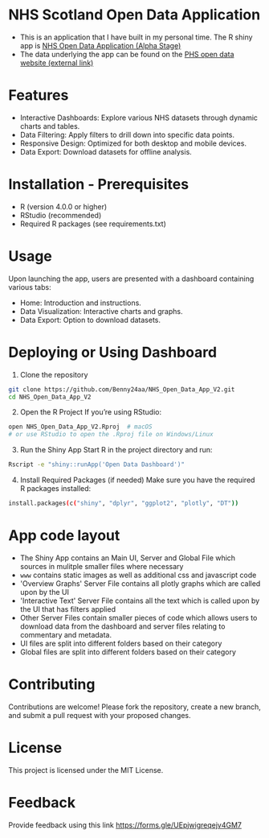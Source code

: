 # NHS Scotland Open Data Application

* This is an application that I have built in my personal time. The R shiny app is [NHS Open Data Application (Alpha Stage)](https://benny24aa.shinyapps.io/NHSOpenDataDashboard/) 
* The data underlying the app can be found on the [PHS open data website (external link)](https://www.opendata.nhs.scot/)

# Features

* Interactive Dashboards: Explore various NHS datasets through dynamic charts and tables.
* Data Filtering: Apply filters to drill down into specific data points.
* Responsive Design: Optimized for both desktop and mobile devices.
* Data Export: Download datasets for offline analysis.

# Installation - Prerequisites

* R (version 4.0.0 or higher)
* RStudio (recommended)
* Required R packages (see requirements.txt)

# Usage

Upon launching the app, users are presented with a dashboard containing various tabs:
* Home: Introduction and instructions.
* Data Visualization: Interactive charts and graphs.
* Data Export: Option to download datasets.

# Deploying or Using Dashboard

1. Clone the repository
```bash
git clone https://github.com/Benny24aa/NHS_Open_Data_App_V2.git
cd NHS_Open_Data_App_V2
```
2. Open the R Project
If you’re using RStudio:
```bash
open NHS_Open_Data_App_V2.Rproj  # macOS
# or use RStudio to open the .Rproj file on Windows/Linux
```
3. Run the Shiny App
Start R in the project directory and run:
```bash
Rscript -e "shiny::runApp('Open Data Dashboard')"
```
4. Install Required Packages (if needed)
Make sure you have the required R packages installed:
```bash
install.packages(c("shiny", "dplyr", "ggplot2", "plotly", "DT"))
```

# App code layout

* The Shiny App contains an Main UI, Server and Global File which sources in mulitple smaller files where necessary
* `www` contains static images as well as additional css and javascript code
* 'Overview Graphs' Server File contains all plotly graphs which are called upon by the UI
* 'Interactive Text' Server File contains all the text which is called upon by the UI that has filters applied
*  Other Server Files contain smaller pieces of code which allows users to download data from the dashboard and server files relating to commentary and metadata.
*  UI files are split into different folders based on their category
*  Global files are split into different folders based on their category

# Contributing

Contributions are welcome! Please fork the repository, create a new branch, and submit a pull request with your proposed changes.

# License

This project is licensed under the MIT License.

# Feedback
Provide feedback using this link https://forms.gle/UEpjwigreqejv4GM7



